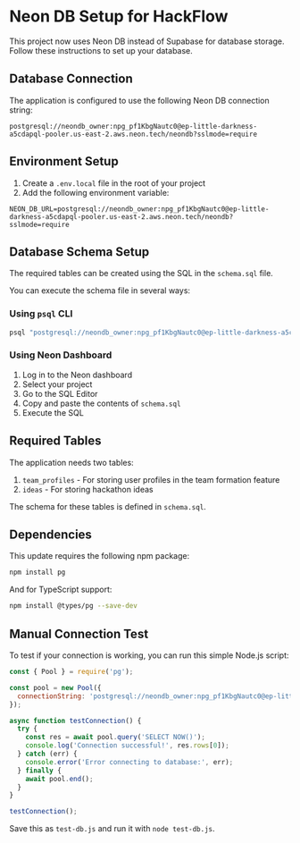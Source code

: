 # Neon DB Setup for HackFlow

This project now uses Neon DB instead of Supabase for database storage. Follow these instructions to set up your database.

## Database Connection

The application is configured to use the following Neon DB connection string:

```
postgresql://neondb_owner:npg_pf1KbgNautc0@ep-little-darkness-a5cdapql-pooler.us-east-2.aws.neon.tech/neondb?sslmode=require
```

## Environment Setup

1. Create a `.env.local` file in the root of your project
2. Add the following environment variable:

```
NEON_DB_URL=postgresql://neondb_owner:npg_pf1KbgNautc0@ep-little-darkness-a5cdapql-pooler.us-east-2.aws.neon.tech/neondb?sslmode=require
```

## Database Schema Setup

The required tables can be created using the SQL in the `schema.sql` file.

You can execute the schema file in several ways:

### Using `psql` CLI

```bash
psql "postgresql://neondb_owner:npg_pf1KbgNautc0@ep-little-darkness-a5cdapql-pooler.us-east-2.aws.neon.tech/neondb?sslmode=require" -f schema.sql
```

### Using Neon Dashboard

1. Log in to the Neon dashboard
2. Select your project
3. Go to the SQL Editor
4. Copy and paste the contents of `schema.sql`
5. Execute the SQL

## Required Tables

The application needs two tables:

1. `team_profiles` - For storing user profiles in the team formation feature
2. `ideas` - For storing hackathon ideas

The schema for these tables is defined in `schema.sql`.

## Dependencies

This update requires the following npm package:

```bash
npm install pg
```

And for TypeScript support:

```bash
npm install @types/pg --save-dev
```

## Manual Connection Test

To test if your connection is working, you can run this simple Node.js script:

```javascript
const { Pool } = require('pg');

const pool = new Pool({
  connectionString: 'postgresql://neondb_owner:npg_pf1KbgNautc0@ep-little-darkness-a5cdapql-pooler.us-east-2.aws.neon.tech/neondb?sslmode=require'
});

async function testConnection() {
  try {
    const res = await pool.query('SELECT NOW()');
    console.log('Connection successful!', res.rows[0]);
  } catch (err) {
    console.error('Error connecting to database:', err);
  } finally {
    await pool.end();
  }
}

testConnection();
```

Save this as `test-db.js` and run it with `node test-db.js`. 